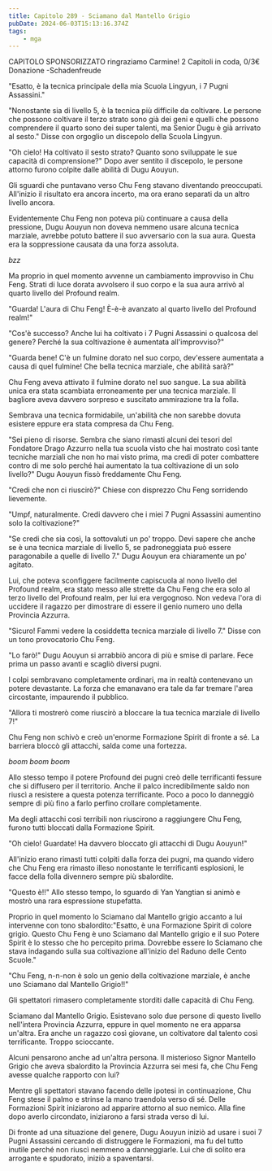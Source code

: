 ```yaml
---
title: Capitolo 289 - Sciamano dal Mantello Grigio
pubDate: 2024-06-03T15:13:16.374Z
tags:
    - mga
---
```

                
CAPITOLO SPONSORIZZATO ringraziamo Carmine!
2 Capitoli in coda, 0/3€ Donazione
-Schadenfreude


"Esatto, è la tecnica principale della mia Scuola Lingyun, i 7 Pugni Assassini."


"Nonostante sia di livello 5, è la tecnica più difficile da coltivare. Le persone che possono coltivare il terzo strato sono già dei geni e quelli che possono comprendere il quarto sono dei super talenti, ma Senior Dugu è già arrivato al sesto." Disse con orgoglio un discepolo della Scuola Lingyun.


"Oh cielo! Ha coltivato il sesto strato? Quanto sono sviluppate le sue capacità di comprensione?" Dopo aver sentito il discepolo, le persone attorno furono colpite dalle abilità di Dugu Aouyun.


Gli sguardi che puntavano verso Chu Feng stavano diventando preoccupati. All'inizio il risultato era ancora incerto, ma ora erano separati da un altro livello ancora.


Evidentemente Chu Feng non poteva più continuare a causa della pressione, Dugu Aouyun non doveva nemmeno usare alcuna tecnica marziale, avrebbe potuto battere il suo avversario con la sua aura. Questa era la soppressione causata da una forza assoluta.


*bzz*


Ma proprio in quel momento avvenne un cambiamento improvviso in Chu Feng. Strati di luce dorata avvolsero il suo corpo e la sua aura arrivò al quarto livello del Profound realm.


"Guarda! L'aura di Chu Feng! È-è-è avanzato al quarto livello del Profound realm!"


"Cos'è successo? Anche lui ha coltivato i 7 Pugni Assassini o qualcosa del genere? Perché la sua coltivazione è aumentata all'improvviso?"


"Guarda bene! C'è un fulmine dorato nel suo corpo, dev'essere aumentata a causa di quel fulmine! Che bella tecnica marziale, che abilità sarà?"


Chu Feng aveva attivato il fulmine dorato nel suo sangue. La sua abilità unica era stata scambiata erroneamente per una tecnica marziale. Il bagliore aveva davvero sorpreso e suscitato ammirazione tra la folla.


Sembrava una tecnica formidabile, un'abilità che non sarebbe dovuta esistere eppure era stata compresa da Chu Feng.


"Sei pieno di risorse. Sembra che siano rimasti alcuni dei tesori del Fondatore Drago Azzurro nella tua scuola visto che hai mostrato così tante tecniche marziali che non ho mai visto prima, ma credi di poter combattere contro di me solo perché hai aumentato la tua coltivazione di un solo livello?" Dugu Aouyun fissò freddamente Chu Feng.


"Credi che non ci riuscirò?" Chiese con disprezzo Chu Feng sorridendo lievemente.


"Umpf, naturalmente. Credi davvero che i miei 7 Pugni Assassini aumentino solo la coltivazione?"


"Se credi che sia così, la sottovaluti un po' troppo. Devi sapere che anche se è una tecnica marziale di livello 5, se padroneggiata può essere paragonabile a quelle di livello 7." Dugu Aouyun era chiaramente un po' agitato.


Lui, che poteva sconfiggere facilmente capiscuola al nono livello del Profound realm, era stato messo alle strette da Chu Feng che era solo al terzo livello del Profound realm, per lui era vergognoso. Non vedeva l'ora di uccidere il ragazzo per dimostrare di essere il genio numero uno della Provincia Azzurra.


"Sicuro! Fammi vedere la cosiddetta tecnica marziale di livello 7." Disse con un tono provocatorio Chu Feng.


"Lo farò!" Dugu Aouyun si arrabbiò ancora di più e smise di parlare. Fece prima un passo avanti e scagliò diversi pugni.


I colpi sembravano completamente ordinari, ma in realtà contenevano un potere devastante. La forza che emanavano era tale da far tremare l'area circostante, impaurendo il pubblico.


"Allora ti mostrerò come riuscirò a bloccare la tua tecnica marziale di livello 7!"


Chu Feng non schivò e creò un'enorme Formazione Spirit di fronte a sé. La barriera bloccò gli attacchi, salda come una fortezza.


*boom boom boom*


Allo stesso tempo il potere Profound dei pugni creò delle terrificanti fessure che si diffusero per il territorio. Anche il palco incredibilmente saldo non riuscì a resistere a questa potenza terrificante. Poco a poco lo danneggiò sempre di più fino a farlo perfino crollare completamente.


Ma degli attacchi così terribili non riuscirono a raggiungere Chu Feng, furono tutti bloccati dalla Formazione Spirit.


"Oh cielo! Guardate! Ha davvero bloccato gli attacchi di Dugu Aouyun!"


All'inizio erano rimasti tutti colpiti dalla forza dei pugni, ma quando videro che Chu Feng era rimasto illeso nonostante le terrificanti esplosioni, le facce della folla divennero sempre più sbalordite.


"Questo è!!" Allo stesso tempo, lo sguardo di Yan Yangtian si animò e mostrò una rara espressione stupefatta.


Proprio in quel momento lo Sciamano dal Mantello grigio accanto a lui intervenne con tono sbalordito:"Esatto, è una Formazione Spirit di colore grigio. Questo Chu Feng è uno Sciamano dal Mantello grigio e il suo Potere Spirit è lo stesso che ho percepito prima. Dovrebbe essere lo Sciamano che stava indagando sulla sua coltivazione all'inizio del Raduno delle Cento Scuole."


"Chu Feng, n-n-non è solo un genio della coltivazione marziale, è anche uno Sciamano dal Mantello Grigio!!"


Gli spettatori rimasero completamente storditi dalle capacità di Chu Feng.


Sciamano dal Mantello Grigio. Esistevano solo due persone di questo livello nell'intera Provincia Azzurra, eppure in quel momento ne era apparsa un'altra. Era anche un ragazzo così giovane, un coltivatore dal talento così terrificante. Troppo scioccante.


Alcuni pensarono anche ad un'altra persona. Il misterioso Signor Mantello Grigio che aveva sbalordito la Provincia Azzurra sei mesi fa, che Chu Feng avesse qualche rapporto con lui?


Mentre gli spettatori stavano facendo delle ipotesi in continuazione, Chu Feng stese il palmo e strinse la mano traendola verso di sé. Delle Formazioni Spirit iniziarono ad apparire attorno al suo nemico. Alla fine dopo averlo circondato, iniziarono a farsi strada verso di lui.


Di fronte ad una situazione del genere, Dugu Aouyun iniziò ad usare i suoi 7 Pugni Assassini cercando di distruggere le Formazioni, ma fu del tutto inutile perché non riuscì nemmeno a danneggiarle. Lui che di solito era arrogante e spudorato, iniziò a spaventarsi.





